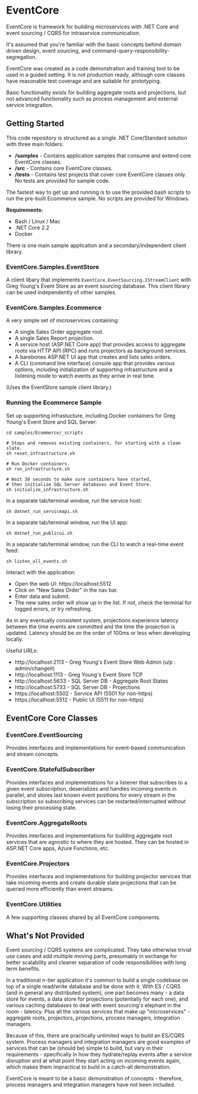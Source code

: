 # EventCore

EventCore is framework for building microservices with .NET Core and event sourcing / CQRS for intraservice communication.

It's assumed that you're familiar with the basic concepts behind domain driven design, event sourcing, and command-query-responsibility-segregation.

EventCore was created as a code demonstration and training tool to be used in a guided setting. It is not production ready, although core classes have reasonable test coverage and are suitable for prototyping. 

Basic functionality exists for building aggregate roots and projections, but not advanced functionality such as process management and external service integration.


## Getting Started

This code repository is structured as a single .NET Core/Standard solution with three main folders:

- **/samples** - Contains application samples that consume and extend core EventCore classes.
- **/src** - Contains core EventCore classes.
- **/tests** - Contains test projects that cover core EventCore classes only. No tests are provided for sample code.

The fastest way to get up and running is to use the provided bash scripts to run the pre-built Ecommerce sample. No scripts are provided for Windows.

**Requirements:**
- Bash / Linux / Mac
- .NET Core 2.2
- Docker

There is one main sample application and a secondary/independent client library.

### EventCore.Samples.EventStore

A client libary that implements `EventCore.EventSourcing.IStreamClient` with Greg Young's Event Store as an event sourcing database. This client library can be used independently of other samples.

### EventCore.Samples.Ecommerce

A very simple set of microservices containing:
 - A single Sales Order aggregate root.
 - A single Sales Report projection.
 - A service host (ASP.NET Core app) that provides access to aggregate roots via HTTP API (RPC) and runs projectors as background services.
 - A barebones ASP.NET UI app that creates and lists sales orders.
 - A CLI (command line interface) console app that provides various options, including initialization of supporting infrastructure and a listening mode to watch events as they arrive in real time.

(Uses the EventStore sample client library.)

### Running the Ecommerce Sample

Set up supporting infrastucture, including Docker containers for Greg Young's Event Store and SQL Server:

```
cd samples/Ecommerce/_scripts

# Stops and removes existing containers, for starting with a clean slate.
sh reset_infrastructure.sh

# Run Docker containers.
sh run_infrastructure.sh

# Wait 30 seconds to make sure containers have started,
# then initialize SQL Server databases and Event Store.
sh initialize_infrastructure.sh
```

In a separate tab/terminal window, run the service host:
```
sh dotnet_run_serviceapi.sh
```

In a separate tab/terminal window, run the UI app:
```
sh dotnet_run_publicui.sh
```

In a separate tab/terminal window, run the CLI to watch a real-time event feed:
```
sh listen_all_events.sh
```

Interact with the application:
- Open the web UI: https://localhost:5512
- Click on "New Sales Order" in the nav bar.
- Enter data and submit.
- The new sales order will show up in the list. If not, check the terminal for logged errors, or try refreshing.

As in any eventually consistent system, projections experience latency between the time events are committed and the time the projection is updated. Latency should be on the order of 100ms or less when developing locally.

Useful URLs:
 - http://localhost:2113 - Greg Young's Event Store Web Admin (u/p : admin/changeit)
 - http://localhost:1113 - Greg Young's Event Store TCP
 - http://localhost:5633 - SQL Server DB - Aggregate Root States
 - http://localhost:5733 - SQL Server DB - Projections
 - https://localhost:5502 - Service API (5501 for non-https)
 - https://localhost:5512 - Public UI (5511 for non-https)


## EventCore Core Classes

### EventCore.EventSourcing
Provides interfaces and implementations for event-based communication and stream concepts.

### EventCore.StatefulSubscriber
Provides interfaces and implementations for a listener that subscribes to a given event subscription, deserializes and handles incoming events in parallel, and stores last known event positions for every stream in the subscription so subscribing services can be restarted/interrupted without losing their processing state.

### EventCore.AggregateRoots
Provides interfaces and implementations for building aggregate root services that are agnostic to where they are hosted. They can be hosted in ASP.NET Core apps, Azure Functions, etc.

### EventCore.Projectors
Provides interfaces and implementations for building projector services that take incoming events and create durable state projections that can be queried more efficiently than event streams.

### EventCore.Utilities
A few supporting classes shared by all EventCore components.


## What's Not Provided

Event sourcing / CQRS systems are complicated. They take otherwise trivial use cases and add multiple moving parts, presumably in exchange for better scalability and cleaner separation of code responsibilities with long term benefits.

In a traditional n-tier application it's common to build a single codebase on top of a single read/write database and be done with it. With ES / CQRS (and in general any distributed system), one part becomes many - a data store for events, a data store for projections (potentially for each one), and various caching databases to deal with event sourcing's elephant in the room - latency. Plus all the various services that make up "microservices" - aggregate roots, projectors, projections, process managers, integration managers.

Because of this, there are practically unlimited ways to build an ES/CQRS system. Process managers and integration managers are good examples of services that can be (should be) simple to build, but vary in their requirements - specifically in how they hydrate/replay events after a service disruption and at what point they start acting on incoming events again, which makes them impractical to build in a catch-all demonstration.

EventCore is meant to be a basic demonstration of concepts - therefore, process managers and integration managers have not been included.

